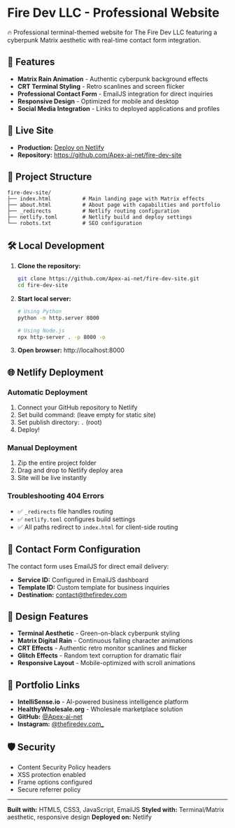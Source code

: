 # Fire Dev LLC - Professional Website

🔥 Professional terminal-themed website for The Fire Dev LLC featuring a cyberpunk Matrix aesthetic with real-time contact form integration.

## 🌟 Features

- **Matrix Rain Animation** - Authentic cyberpunk background effects
- **CRT Terminal Styling** - Retro scanlines and screen flicker
- **Professional Contact Form** - EmailJS integration for direct inquiries
- **Responsive Design** - Optimized for mobile and desktop
- **Social Media Integration** - Links to deployed applications and profiles

## 🚀 Live Site

- **Production:** [Deploy on Netlify](https://app.netlify.com/start/deploy?repository=https://github.com/Apex-ai-net/fire-dev-site)
- **Repository:** https://github.com/Apex-ai-net/fire-dev-site

## 📁 Project Structure

```
fire-dev-site/
├── index.html          # Main landing page with Matrix effects
├── about.html          # About page with capabilities and portfolio
├── _redirects          # Netlify routing configuration
├── netlify.toml        # Netlify build and deploy settings
└── robots.txt          # SEO configuration
```

## 🛠 Local Development

1. **Clone the repository:**
   ```bash
   git clone https://github.com/Apex-ai-net/fire-dev-site.git
   cd fire-dev-site
   ```

2. **Start local server:**
   ```bash
   # Using Python
   python -m http.server 8000
   
   # Using Node.js
   npx http-server . -p 8000 -o
   ```

3. **Open browser:** http://localhost:8000

## 🌐 Netlify Deployment

### Automatic Deployment
1. Connect your GitHub repository to Netlify
2. Set build command: (leave empty for static site)
3. Set publish directory: `.` (root)
4. Deploy!

### Manual Deployment
1. Zip the entire project folder
2. Drag and drop to Netlify deploy area
3. Site will be live instantly

### Troubleshooting 404 Errors
- ✅ `_redirects` file handles routing
- ✅ `netlify.toml` configures build settings
- ✅ All paths redirect to `index.html` for client-side routing

## 📧 Contact Form Configuration

The contact form uses EmailJS for direct email delivery:
- **Service ID:** Configured in EmailJS dashboard
- **Template ID:** Custom template for business inquiries  
- **Destination:** contact@thefiredev.com

## 🎨 Design Features

- **Terminal Aesthetic** - Green-on-black cyberpunk styling
- **Matrix Digital Rain** - Continuous falling character animations
- **CRT Effects** - Authentic retro monitor scanlines and flicker
- **Glitch Effects** - Random text corruption for dramatic flair
- **Responsive Layout** - Mobile-optimized with scroll animations

## 🔗 Portfolio Links

- **IntelliSense.io** - AI-powered business intelligence platform
- **HealthyWholesale.org** - Wholesale marketplace solution
- **GitHub:** [@Apex-ai-net](https://github.com/Apex-ai-net)
- **Instagram:** [@thefiredev.com_](https://instagram.com/thefiredev.com_)

## 🛡 Security

- Content Security Policy headers
- XSS protection enabled
- Frame options configured
- Secure referrer policy

---

**Built with:** HTML5, CSS3, JavaScript, EmailJS
**Styled with:** Terminal/Matrix aesthetic, responsive design
**Deployed on:** Netlify